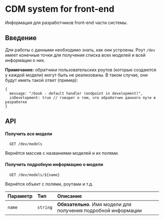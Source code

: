 
# CDM system for front-end

Информация для разработчиков front-end части системы. 

## Введение

Для работы с данными необходимо знать, как они устроены. Роут `/dev` имеет конечные точки для получения списка всех моделей и всей информации о них. 

**Примечание:** обратчики пользовательских роутов (которые создаются у каждой модели) могут быть не реализованы. В таком случае, они будут иметь такой ответ (пример): 
```
{
  message: "/book - default handler (endpoint in development)",
  inDevelopment: true // говорит о том, что обработчик данного пути в разработке
}
```

## API

#### Получить все модели

```http
  GET /dev/models
```
Вернётся массив с названиями моделей и их полями.

#### Получить подробную информацию о модели

```http
  GET /dev/models/${name}
```
Вернётся объект с полями, роутами и т.д.

| Параметр | Тип     | Описание                       |
| :-------- | :------- | :-------------------------------- |
| `name`      | `string` | **Обязательно**. Имя модели для получения подробной информации |

